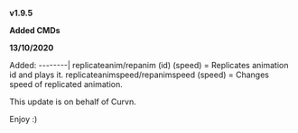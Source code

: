 **v1.9.5**

**Added CMDs**

**13/10/2020**

Added:
--------|
replicateanim/repanim (id) (speed) = Replicates animation id and plays it.
replicateanimspeed/repanimspeed (speed) = Changes speed of replicated animation.

This update is on behalf of Curvn.

Enjoy :)
